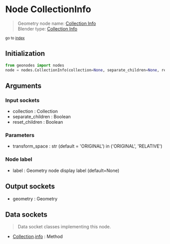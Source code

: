 
# Node CollectionInfo

> Geometry node name: [Collection Info](https://docs.blender.org/manual/en/latest/modeling/geometry_nodes/input/collection_info.html)<br>
  Blender type: [Collection Info](https://docs.blender.org/api/current/bpy.types.GeometryNodeCollectionInfo.html)
  
<sub>go to [index](/docs/index.md)</sub>

## Initialization

```python
from geonodes import nodes
node = nodes.CollectionInfo(collection=None, separate_children=None, reset_children=None, transform_space='ORIGINAL', label=None)
```



## Arguments


### Input sockets

- collection : Collection
- separate_children : Boolean
- reset_children : Boolean

### Parameters

- transform_space : str (default = 'ORIGINAL') in ('ORIGINAL', 'RELATIVE')

### Node label

- label : Geometry node display label (default=None)

## Output sockets

- geometry : Geometry

## Data sockets

> Data socket classes implementing this node.
  
  
- [Collection](/docs/sockets/Collection.md).[info](/docs/sockets/Collection.md#info) : Method
  
